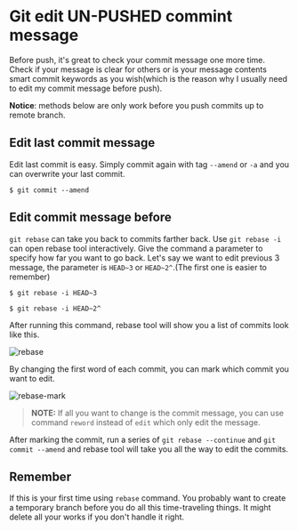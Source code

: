 # Git edit UN-PUSHED commint message

Before push, it's great to check your commit message one more time. Check if your message is clear for others or is your message contents smart commit keywords as you wish(which is the reason why I usually need to edit my commit message before push).

__Notice__: methods below are only work before you push commits up to remote branch.

## Edit last commit message

Edit last commit is easy. Simply commit again with tag `--amend` or `-a` and you can overwrite your last commit.

```
$ git commit --amend
```

## Edit commit message before

`git rebase` can take you back to commits farther back. Use `git rebase -i` can open rebase tool interactively. Give the command a parameter to specify how far you want to go back. Let's say we want to edit previous 3 message, the parameter is `HEAD~3` or `HEAD~2^`.(The first one is easier to remember)

```
$ git rebase -i HEAD~3
```

```
$ git rebase -i HEAD~2^
```

After running this command, rebase tool will show you a list of commits look like this.

![rebase][rebase]

By changing the first word of each commit, you can mark which commit you want to edit.

![rebase-mark][rebase-mark]

> __NOTE:__
> If all you want to change is the commit message, you can use command `reword` instead of `edit` which only edit the message.

After marking  the commit, run a series of `git rebase --continue` and `git commit --amend` and rebase tool will take you all the way to edit the commits.


## Remember

If this is your first time using `rebase` command. You probably want to create a temporary branch before you do all this time-traveling things. It might delete all your works if you don't handle it right.


[rebase]:http://i.imgur.com/IJdqw3U.png
[rebase-mark]:http://i.imgur.com/Bw4fzyQ.png
